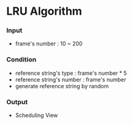 # LRU Algorithm

### Input
- frame's number : 10 ~ 200

### Condition
- reference string's type : frame's number * 5
- reference string's number : frame's number
- generate reference string by random 

### Output
- Scheduling View
